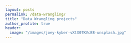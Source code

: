 ```yaml
---
layout: posts
permalink: /data-wrangling/
title: "Data Wrangling projects"
author_profile: true
header:
  image: "/images/joey-kyber-vXtX07KVcE8-unsplash.jpg"
---
```



